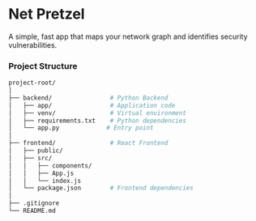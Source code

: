 # Net Pretzel

A simple, fast app that maps your network graph and identifies security vulnerabilities.

### Project Structure

```bash
project-root/
│
├── backend/                # Python Backend
│   ├── app/                # Application code
│   ├── venv/               # Virtual environment
│   ├── requirements.txt    # Python dependencies
│   └── app.py             # Entry point
│
├── frontend/               # React Frontend
│   ├── public/
│   ├── src/
│   │   ├── components/
│   │   ├── App.js
│   │   └── index.js
│   └── package.json        # Frontend dependencies
│
├── .gitignore
└── README.md
```
